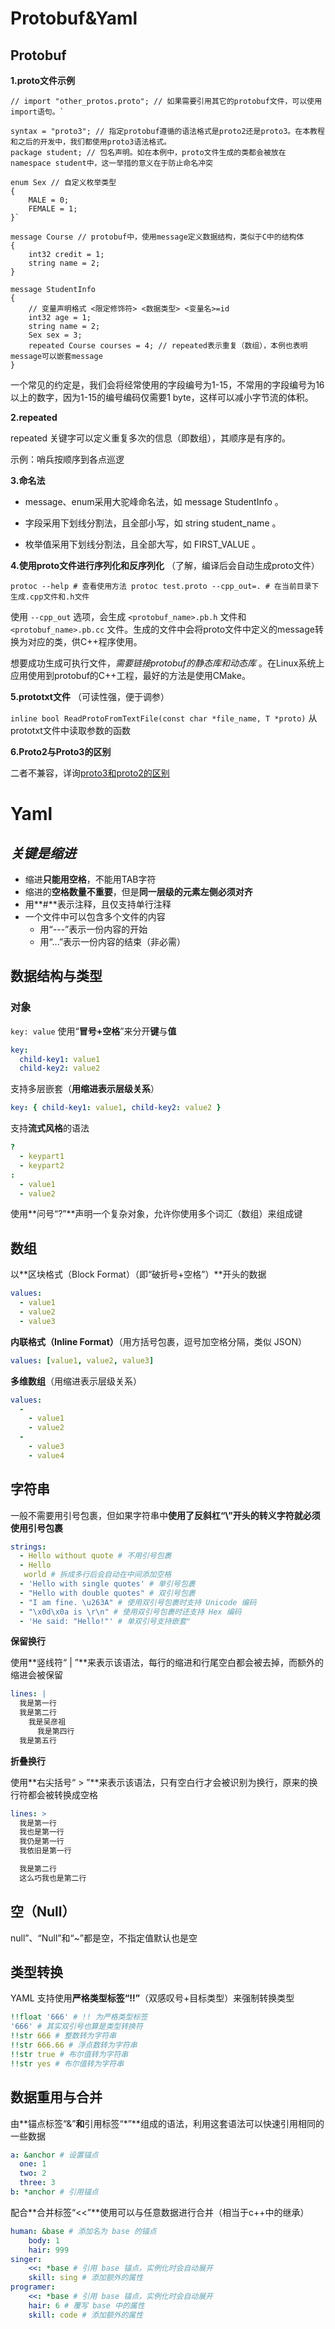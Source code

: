 # Protobuf&Yaml

## Protobuf ##

**1.proto文件示例** 

```
// import "other_protos.proto"; // 如果需要引用其它的protobuf文件，可以使用import语句。` 

syntax = "proto3"; // 指定protobuf遵循的语法格式是proto2还是proto3。在本教程和之后的开发中，我们都使用proto3语法格式。  
package student; // 包名声明。如在本例中，proto文件生成的类都会被放在namespace student中，这一举措的意义在于防止命名冲突 

enum Sex // 自定义枚举类型
{
    MALE = 0;
    FEMALE = 1;
}`

message Course // protobuf中，使用message定义数据结构，类似于C中的结构体
{
    int32 credit = 1;
    string name = 2;
}

message StudentInfo
{
    // 变量声明格式 <限定修饰符> <数据类型> <变量名>=id
    int32 age = 1;
    string name = 2;
    Sex sex = 3;
    repeated Course courses = 4; // repeated表示重复（数组），本例也表明message可以嵌套message
}
```

一个常见的约定是，我们会将经常使用的字段编号为1-15，不常用的字段编号为16以上的数字，因为1-15的编号编码仅需要1 byte，这样可以减小字节流的体积。



**2.repeated** 

repeated 关键字可以定义重复多次的信息（即数组），其顺序是有序的。

示例：哨兵按顺序到各点巡逻



**3.命名法** 

- message、enum采用大驼峰命名法，如 message StudentInfo 。

- 字段采用下划线分割法，且全部小写，如 string student_name 。

- 枚举值采用下划线分割法，且全部大写，如 FIRST_VALUE 。

  

**4.使用proto文件进行序列化和反序列化** （了解，编译后会自动生成proto文件）

`protoc --help # 查看使用方法
protoc test.proto --cpp_out=. # 在当前目录下生成.cpp文件和.h文件` 

使用 `--cpp_out` 选项，会生成 `<protobuf_name>.pb.h` 文件和 `<protobuf_name>.pb.cc` 文件。生成的文件中会将proto文件中定义的message转换为对应的类，供C++程序使用。

想要成功生成可执行文件，*需要链接protobuf的静态库和动态库* 。在Linux系统上应用使用到protobuf的C++工程，最好的方法是使用CMake。



**5.prototxt文件** （可读性强，便于调参）

`inline bool ReadProtoFromTextFile(const char *file_name, T *proto)` 从prototxt文件中读取参数的函数

**6.Proto2与Proto3的区别**

二者不兼容，详询[proto3和proto2的区别](https://blog.csdn.net/ymzhu385/article/details/122307593)

# Yaml

## ***关键是缩进***

- 缩进**只能用空格**，不能用TAB字符
- 缩进的**空格数量不重要**，但是**同一层级的元素左侧必须对齐**
- 用**#**表示注释，且仅支持单行注释
- 一个文件中可以包含多个文件的内容
  - 用“---”表示一份内容的开始
  - 用“...”表示一份内容的结束（非必需）





## 数据结构与类型

### 对象

`key: value` 使用“**冒号+空格**”来分开**键**与**值**



```yaml
key:
  child-key1: value1
  child-key2: value2 
```

支持多层嵌套（**用缩进表示层级关系**）



```yaml
key: { child-key1: value1, child-key2: value2 }
```

支持**流式风格**的语法



```yaml
?
  - keypart1
  - keypart2
:
  - value1
  - value2
```

使用**问号“?”**声明一个复杂对象，允许你使用多个词汇（数组）来组成键



## 数组

以**区块格式（Block Format）（即“破折号+空格”）**开头的数据

```yaml
values:
  - value1
  - value2
  - value3
```



**内联格式（Inline Format）**（用方括号包裹，逗号加空格分隔，类似 JSON）

```yaml
values: [value1, value2, value3]
```



**多维数组**（用缩进表示层级关系）

```yaml
values:
  -
    - value1
    - value2
  -
    - value3
    - value4
```





## 字符串

一般不需要用引号包裹，但如果字符串中**使用了反斜杠“\”开头的转义字符就必须使用引号包裹**

```yaml
strings:
  - Hello without quote # 不用引号包裹
  - Hello
   world # 拆成多行后会自动在中间添加空格
  - 'Hello with single quotes' # 单引号包裹
  - "Hello with double quotes" # 双引号包裹
  - "I am fine. \u263A" # 使用双引号包裹时支持 Unicode 编码
  - "\x0d\x0a is \r\n" # 使用双引号包裹时还支持 Hex 编码
  - 'He said: "Hello!"' # 单双引号支持嵌套"
```



**保留换行**

使用**竖线符“ | ”**来表示该语法，每行的缩进和行尾空白都会被去掉，而额外的缩进会被保留

```yaml
lines: |
  我是第一行
  我是第二行
    我是吴彦祖
      我是第四行
  我是第五行
```

**折叠换行**

使用**右尖括号“ > ”**来表示该语法，只有空白行才会被识别为换行，原来的换行符都会被转换成空格

```yaml
lines: >
  我是第一行
  我也是第一行
  我仍是第一行
  我依旧是第一行

  我是第二行
  这么巧我也是第二行
```



## 空（Null）

null”、“Null”和“~”都是空，不指定值默认也是空



## 类型转换

YAML 支持使用**严格类型标签“!!”**（双感叹号+目标类型）来强制转换类型

```yaml
!!float '666' # !! 为严格类型标签
'666' # 其实双引号也算是类型转换符
!!str 666 # 整数转为字符串
!!str 666.66 # 浮点数转为字符串
!!str true # 布尔值转为字符串
!!str yes # 布尔值转为字符串
```



## 数据重用与合并

由**锚点标签“&”**和**引用标签“\*”**组成的语法，利用这套语法可以快速引用相同的一些数据

```yaml
a: &anchor # 设置锚点
  one: 1
  two: 2
  three: 3
b: *anchor # 引用锚点
```

配合**合并标签“<<”**使用可以与任意数据进行合并（相当于c++中的继承）

```yaml
human: &base # 添加名为 base 的锚点
    body: 1
    hair: 999
singer:
    <<: *base # 引用 base 锚点，实例化时会自动展开
    skill: sing # 添加额外的属性
programer:
    <<: *base # 引用 base 锚点，实例化时会自动展开
    hair: 6 # 覆写 base 中的属性
    skill: code # 添加额外的属性
```

